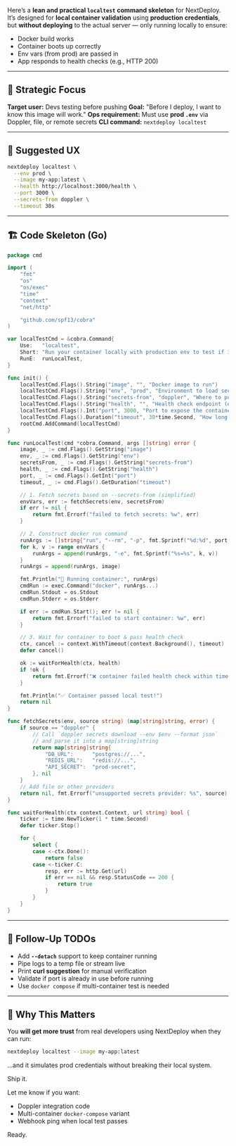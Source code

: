 
Here’s a **lean and practical `localtest` command skeleton** for NextDeploy. It’s designed for **local container validation** using **production credentials**, but **without deploying** to the actual server — only running locally to ensure:

* Docker build works
* Container boots up correctly
* Env vars (from prod) are passed in
* App responds to health checks (e.g., HTTP 200)

---

## 🧠 Strategic Focus

**Target user:** Devs testing before pushing
**Goal:** "Before I deploy, I want to know this image will work."
**Ops requirement:** Must use **prod `.env`** via Doppler, file, or remote secrets
**CLI command:** `nextdeploy localtest`

---

## 🔧 Suggested UX

```sh
nextdeploy localtest \
  --env prod \
  --image my-app:latest \
  --health http://localhost:3000/health \
  --port 3000 \
  --secrets-from doppler \
  --timeout 30s
```

---

## 🏗️ Code Skeleton (Go)

```go
package cmd

import (
	"fmt"
	"os"
	"os/exec"
	"time"
	"context"
	"net/http"

	"github.com/spf13/cobra"
)

var localTestCmd = &cobra.Command{
	Use:   "localtest",
	Short: "Run your container locally with production env to test if it works",
	RunE:  runLocalTest,
}

func init() {
	localTestCmd.Flags().String("image", "", "Docker image to run")
	localTestCmd.Flags().String("env", "prod", "Environment to load secrets from")
	localTestCmd.Flags().String("secrets-from", "doppler", "Where to pull secrets from: doppler, file, etc")
	localTestCmd.Flags().String("health", "", "Health check endpoint (e.g. http://localhost:3000/health)")
	localTestCmd.Flags().Int("port", 3000, "Port to expose the container on")
	localTestCmd.Flags().Duration("timeout", 30*time.Second, "How long to wait for container health check")
	rootCmd.AddCommand(localTestCmd)
}

func runLocalTest(cmd *cobra.Command, args []string) error {
	image, _ := cmd.Flags().GetString("image")
	env, _ := cmd.Flags().GetString("env")
	secretsFrom, _ := cmd.Flags().GetString("secrets-from")
	health, _ := cmd.Flags().GetString("health")
	port, _ := cmd.Flags().GetInt("port")
	timeout, _ := cmd.Flags().GetDuration("timeout")

	// 1. Fetch secrets based on --secrets-from (simplified)
	envVars, err := fetchSecrets(env, secretsFrom)
	if err != nil {
		return fmt.Errorf("failed to fetch secrets: %w", err)
	}

	// 2. Construct docker run command
	runArgs := []string{"run", "--rm", "-p", fmt.Sprintf("%d:%d", port, port)}
	for k, v := range envVars {
		runArgs = append(runArgs, "-e", fmt.Sprintf("%s=%s", k, v))
	}
	runArgs = append(runArgs, image)

	fmt.Println("🔧 Running container:", runArgs)
	cmdRun := exec.Command("docker", runArgs...)
	cmdRun.Stdout = os.Stdout
	cmdRun.Stderr = os.Stderr

	if err := cmdRun.Start(); err != nil {
		return fmt.Errorf("failed to start container: %w", err)
	}

	// 3. Wait for container to boot & pass health check
	ctx, cancel := context.WithTimeout(context.Background(), timeout)
	defer cancel()

	ok := waitForHealth(ctx, health)
	if !ok {
		return fmt.Errorf("❌ container failed health check within timeout")
	}

	fmt.Println("✅ Container passed local test!")
	return nil
}

func fetchSecrets(env, source string) (map[string]string, error) {
	if source == "doppler" {
		// Call `doppler secrets download --env $env --format json`
		// and parse it into a map[string]string
		return map[string]string{
			"DB_URL":      "postgres://...",
			"REDIS_URL":   "redis://...",
			"API_SECRET":  "prod-secret",
		}, nil
	}
	// Add file or other providers
	return nil, fmt.Errorf("unsupported secrets provider: %s", source)
}

func waitForHealth(ctx context.Context, url string) bool {
	ticker := time.NewTicker(1 * time.Second)
	defer ticker.Stop()

	for {
		select {
		case <-ctx.Done():
			return false
		case <-ticker.C:
			resp, err := http.Get(url)
			if err == nil && resp.StatusCode == 200 {
				return true
			}
		}
	}
}
```

---

## 🧼 Follow-Up TODOs

* Add **`--detach`** support to keep container running
* Pipe logs to a temp file or stream live
* Print **curl suggestion** for manual verification
* Validate if port is already in use before running
* Use `docker compose` if multi-container test is needed

---

## 👊 Why This Matters

You **will get more trust** from real developers using NextDeploy when they can run:

```sh
nextdeploy localtest --image my-app:latest
```

…and it simulates prod credentials without breaking their local system.

Ship it.

Let me know if you want:

* Doppler integration code
* Multi-container `docker-compose` variant
* Webhook ping when local test passes

Ready.
